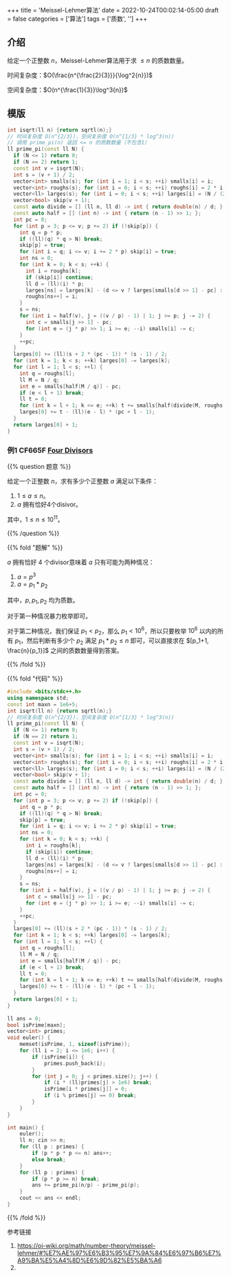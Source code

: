 +++
title = 'Meissel-Lehmer算法'
date = 2022-10-24T00:02:14-05:00
draft = false
categories = ['算法']
tags = ['质数', '']
+++

## 介绍

给定一个正整数 $n$，Meissel-Lehmer算法用于求 $\leq n$ 的质数数量。

时间复杂度：$O(\frac{n^{\frac{2}{3}}}{\log^2{n}})$

空间复杂度：$O(n^{\frac{1}{3}}\log^3{n})$


## 模版

```cpp
int isqrt(ll n) {return sqrtl(n);}
// 时间复杂度 O(n^{2/3})，空间复杂度 O(n^{1/3} * log^3(n))
// 调用 prime_pi(n) 返回 <= n 的质数数量（不包含1）
ll prime_pi(const ll N) {
  if (N <= 1) return 0;
  if (N == 2) return 1;
  const int v = isqrt(N);
  int s = (v + 1) / 2;
  vector<int> smalls(s); for (int i = 1; i < s; ++i) smalls[i] = i;
  vector<int> roughs(s); for (int i = 0; i < s; ++i) roughs[i] = 2 * i + 1;
  vector<ll> larges(s); for (int i = 0; i < s; ++i) larges[i] = (N / (2 * i + 1) - 1) / 2;
  vector<bool> skip(v + 1);
  const auto divide = [] (ll n, ll d) -> int { return double(n) / d; };
  const auto half = [] (int n) -> int { return (n - 1) >> 1; };
  int pc = 0;
  for (int p = 3; p <= v; p += 2) if (!skip[p]) {
    int q = p * p;
    if ((ll)(q) * q > N) break;
    skip[p] = true;
    for (int i = q; i <= v; i += 2 * p) skip[i] = true;
    int ns = 0;
    for (int k = 0; k < s; ++k) {
      int i = roughs[k];
      if (skip[i]) continue;
      ll d = (ll)(i) * p;
      larges[ns] = larges[k] - (d <= v ? larges[smalls[d >> 1] - pc] : smalls[half(divide(N, d))]) + pc;
      roughs[ns++] = i;
    }
    s = ns;
    for (int i = half(v), j = ((v / p) - 1) | 1; j >= p; j -= 2) {
      int c = smalls[j >> 1] - pc;
      for (int e = (j * p) >> 1; i >= e; --i) smalls[i] -= c;
    }
    ++pc;
  }
  larges[0] += (ll)(s + 2 * (pc - 1)) * (s - 1) / 2;
  for (int k = 1; k < s; ++k) larges[0] -= larges[k];
  for (int l = 1; l < s; ++l) {
    int q = roughs[l];
    ll M = N / q;
    int e = smalls[half(M / q)] - pc;
    if (e < l + 1) break;
    ll t = 0;
    for (int k = l + 1; k <= e; ++k) t += smalls[half(divide(M, roughs[k]))];
    larges[0] += t - (ll)(e - l) * (pc + l - 1);
  }
  return larges[0] + 1;
}
```

### 例1 CF665F [Four Divisors](https://codeforces.com/contest/665/problem/F)

{{% question 题意 %}}

给定一个正整数 $n$，求有多少个正整数 $a$ 满足以下条件：

1. $1 \leq a \leq n$。
2. $a$ 拥有恰好4个disivor。

其中，$1 \leq n \leq 10^{11}$。

{{% /question %}}


{{% fold "题解" %}}

$a$ 拥有恰好 $4$ 个divisor意味着 $a$ 只有可能为两种情况：

1. $a = p^3$
2. $a = p_1 * p_2$

其中，$p, p_1, p_2$ 均为质数。

对于第一种情况暴力枚举即可。

对于第二种情况，我们保证 $p_1 < p_2$，那么 $p_1 < 10^6$，所以只要枚举 $10^6$ 以内的所有 $p_1$，然后判断有多少个 $p_2$ 满足 $p_1 * p_2 \leq n$ 即可，可以直接求在 $[p_1+1, \frac{n}{p_1}]$ 之间的质数数量得到答案。

{{% /fold %}}


{{% fold "代码" %}}

```cpp
#include <bits/stdc++.h>
using namespace std;
const int maxn = 1e6+5;
int isqrt(ll n) {return sqrtl(n);}
// 时间复杂度 O(n^{2/3})，空间复杂度 O(n^{1/3} * log^3(n))
ll prime_pi(const ll N) {
  if (N <= 1) return 0;
  if (N == 2) return 1;
  const int v = isqrt(N);
  int s = (v + 1) / 2;
  vector<int> smalls(s); for (int i = 1; i < s; ++i) smalls[i] = i;
  vector<int> roughs(s); for (int i = 0; i < s; ++i) roughs[i] = 2 * i + 1;
  vector<ll> larges(s); for (int i = 0; i < s; ++i) larges[i] = (N / (2 * i + 1) - 1) / 2;
  vector<bool> skip(v + 1);
  const auto divide = [] (ll n, ll d) -> int { return double(n) / d; };
  const auto half = [] (int n) -> int { return (n - 1) >> 1; };
  int pc = 0;
  for (int p = 3; p <= v; p += 2) if (!skip[p]) {
    int q = p * p;
    if ((ll)(q) * q > N) break;
    skip[p] = true;
    for (int i = q; i <= v; i += 2 * p) skip[i] = true;
    int ns = 0;
    for (int k = 0; k < s; ++k) {
      int i = roughs[k];
      if (skip[i]) continue;
      ll d = (ll)(i) * p;
      larges[ns] = larges[k] - (d <= v ? larges[smalls[d >> 1] - pc] : smalls[half(divide(N, d))]) + pc;
      roughs[ns++] = i;
    }
    s = ns;
    for (int i = half(v), j = ((v / p) - 1) | 1; j >= p; j -= 2) {
      int c = smalls[j >> 1] - pc;
      for (int e = (j * p) >> 1; i >= e; --i) smalls[i] -= c;
    }
    ++pc;
  }
  larges[0] += (ll)(s + 2 * (pc - 1)) * (s - 1) / 2;
  for (int k = 1; k < s; ++k) larges[0] -= larges[k];
  for (int l = 1; l < s; ++l) {
    int q = roughs[l];
    ll M = N / q;
    int e = smalls[half(M / q)] - pc;
    if (e < l + 1) break;
    ll t = 0;
    for (int k = l + 1; k <= e; ++k) t += smalls[half(divide(M, roughs[k]))];
    larges[0] += t - (ll)(e - l) * (pc + l - 1);
  }
  return larges[0] + 1;
}
 
ll ans = 0;
bool isPrime[maxn];
vector<int> primes;
void euler() {
    memset(isPrime, 1, sizeof(isPrime));
    for (ll i = 2; i <= 1e6; i++) {
        if (isPrime[i]) {
            primes.push_back(i);
        }
        for (int j = 0; j < primes.size(); j++) {
            if (i * (ll)primes[j] > 1e6) break;
            isPrime[i * primes[j]] = 0;
            if (i % primes[j] == 0) break;
        }
    }
}
 
int main() {
    euler();
    ll n; cin >> n;
    for (ll p : primes) {
        if (p * p * p <= n) ans++;
        else break;
    }
    for (ll p : primes) {
        if (p * p >= n) break;
        ans += prime_pi(n/p) - prime_pi(p);
    }
    cout << ans << endl;
}
```

{{% /fold %}}



参考链接

1. https://oi-wiki.org/math/number-theory/meissel-lehmer/#%E7%AE%97%E6%B3%95%E7%9A%84%E6%97%B6%E7%A9%BA%E5%A4%8D%E6%9D%82%E5%BA%A6
2. 

